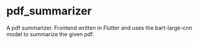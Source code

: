 # pdf_summarizer
A pdf summarizer. Frontend written in Flutter and uses the bart-large-cnn model to summarize the given pdf.

